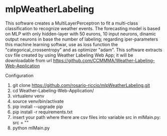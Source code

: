 # mlpWeatherLabeling

This software creates a MultiLayerPerceptron to fit a multi-class classification to recognize weather events. The forecasting model is based on MLP with only hidden-layer with 50 eurons, 10 input neurons, dinamic output neurons in base the number of labeling; regarding iper-parameters this machine learning softwar, use as loss function the "categorical_crossentropy" and as optimizer "adam". This software extracts csv file created by using Weather Labeling Web App; it will be downloadable from url https://github.com/CCMMMA/Weather-Labeling-Web-Application

Configuration

1. git clone https://github.com/rosario-riccio/mlpWeatherLabeling.git
2. cd Weather-Labeling-Web-Application/
3. virtualenv venv
4. source venv/bin/activate
5. pip install --upgrade pip
6. pip install -r requirements.txt
7. insert your path where there are csv files into variable src in mlMain.py: src = ""
8. python mlMain.py
